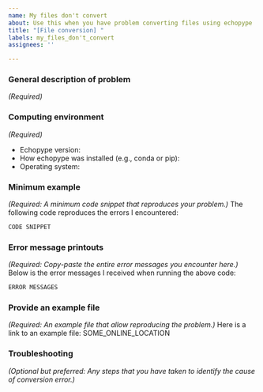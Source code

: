 ```yaml
---
name: My files don't convert
about: Use this when you have problem converting files using echopype
title: "[File conversion] "
labels: my_files_don't_convert
assignees: ''

---
```


### General description of problem
_(Required)_

### Computing environment
_(Required)_
- Echopype version:
- How echopype was installed (e.g., conda or pip):
- Operating system:

### Minimum example
_(Required: A minimum code snippet that reproduces your problem.)_
The following code reproduces the errors I encountered:
```python
CODE SNIPPET
```

### Error message printouts
_(Required: Copy-paste the entire error messages you encounter here.)_
Below is the error messages I received when running the above code:
```python
ERROR MESSAGES
```

### Provide an example file
_(Required: An example file that allow reproducing the problem.)_
Here is a link to an example file: SOME_ONLINE_LOCATION

### Troubleshooting
_(Optional but preferred: Any steps that you have taken to identify the cause of conversion error.)_

